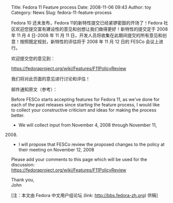 Title: Fedora 11 Feature process
Date: 2008-11-06 09:43
Author: toy
Category: News
Slug: fedora-11-feature-process

Fedora 10 还未发布，Fedora 11的新特性提交已经紧锣密鼓的开场了！Fedora
社区欢迎您提交富有建设性的意见和创想让我们做得更好！新特性的提交定于
2008 年 11 月 4 日-2008 年 11 月 11
日，开发人员将收集在此期间提交的所有意见和创意！按照既定规划，新特性的评估将于
2008 年 11 月 12 日的 FESCo 会议上进行。

欢迎提交您的意见到：

<https://fedoraproject.org/wiki/Features/F11PolicyReview>

我们将对此页面的意见进行讨论和评估！

邮件通知原文（参考）：

Before FESCo starts accepting features for Fedora 11, as we've done for  
each of the past releases since starting the feature process, I would
like  
to collect your constructive criticism and ideas for making the
process  
better.

* We will collect input from November 4, 2008 through November 11,
2008.

* I will propose that FESCo review the proposed changes to the policy
at  
their meeting on November 12, 2008

Please add your comments to this page which will be used for the  
discussion:  
https://fedoraproject.org/wiki/Features/F11PolicyReview

Thank you,  
John

[注：本文由 Fedora 中文用户组论坛 (link: <http://bbs.fedora-zh.org>)
供稿]
